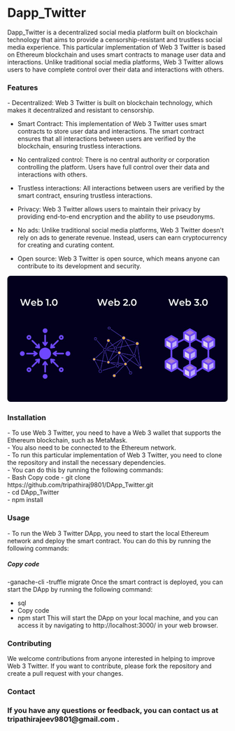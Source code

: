 # Dapp_Twitter

Dapp_Twitter is a decentralized social media platform built on blockchain technology that aims to provide a censorship-resistant and trustless social media experience. This particular implementation of Web 3 Twitter is based on Ethereum blockchain and uses smart contracts to manage user data and interactions. Unlike traditional social media platforms, Web 3 Twitter allows users to have complete control over their data and interactions with others.

<h3> Features </h3> 
- Decentralized: Web 3 Twitter is built on blockchain technology, which makes it decentralized and resistant to censorship.

- Smart Contract: This implementation of Web 3 Twitter uses smart contracts to store user data and interactions. The smart contract ensures that all interactions between users are verified by the blockchain, ensuring trustless interactions.

- No centralized control: There is no central authority or corporation controlling the platform. Users have full control over their data and interactions with others.

- Trustless interactions: All interactions between users are verified by the smart contract, ensuring trustless interactions.

- Privacy: Web 3 Twitter allows users to maintain their privacy by providing end-to-end encryption and the ability to use pseudonyms.

- No ads: Unlike traditional social media platforms, Web 3 Twitter doesn't rely on ads to generate revenue. Instead, users can earn cryptocurrency for creating and curating content.

- Open source: Web 3 Twitter is open source, which means anyone can contribute to its development and security.


<img width="720" alt="DSA banner" src="https://github.com/tripathiraj9801/DApp_Twitter/blob/main/web1%20vs%202%20vs%203.jpg">


<h3> Installation </h3> 
- To use Web 3 Twitter, you need to have a Web 3 wallet that supports the Ethereum blockchain, such as MetaMask. <br>
- You also need to be connected to the Ethereum network.<br>
- To run this particular implementation of Web 3 Twitter, you need to clone the repository and install the necessary dependencies.<br>
- You can do this by running the following commands:<br>
- Bash
  Copy code
- git clone https://github.com/tripathiraj9801/DApp_Twitter.git <br>
- cd DApp_Twitter <br>
- npm install <br>

<h3> Usage </h3>
- To run the Web 3 Twitter DApp, you need to start the local Ethereum network and deploy the smart contract. You can do this by running the following commands:

<h5> Copy code </h5> 
-ganache-cli
-truffle migrate
Once the smart contract is deployed, you can start the DApp by running the following command:

- sql
- Copy code
- npm start
This will start the DApp on your local machine, and you can access it by navigating to http://localhost:3000/ in your web browser.

<h3> Contributing </h3>
We welcome contributions from anyone interested in helping to improve Web 3 Twitter. If you want to contribute, please fork the repository and create a pull request with your changes.


<h3>Contact<h3>
If you have any questions or feedback, you can contact us at tripathirajeev9801@gmail.com
.
